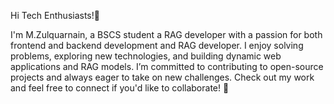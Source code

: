 
Hi Tech Enthusiasts!👋

I'm M.Zulquarnain, a BSCS student a RAG developer with a passion for both frontend and backend development and RAG developer. I enjoy solving problems, exploring new technologies, and building dynamic web applications and RAG models. I’m committed to contributing to open-source projects and always eager to take on new challenges. Check out my work and feel free to connect if you'd like to collaborate! 🚀

 
